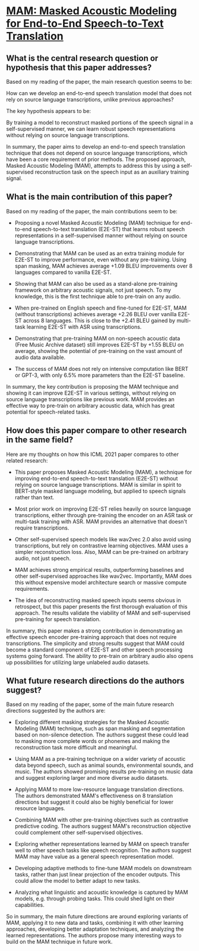 # [MAM: Masked Acoustic Modeling for End-to-End Speech-to-Text Translation](https://arxiv.org/abs/2010.11445)

## What is the central research question or hypothesis that this paper addresses?

 Based on my reading of the paper, the main research question seems to be:

How can we develop an end-to-end speech translation model that does not rely on source language transcriptions, unlike previous approaches? 

The key hypothesis appears to be:

By training a model to reconstruct masked portions of the speech signal in a self-supervised manner, we can learn robust speech representations without relying on source language transcriptions.

In summary, the paper aims to develop an end-to-end speech translation technique that does not depend on source language transcriptions, which have been a core requirement of prior methods. The proposed approach, Masked Acoustic Modeling (MAM), attempts to address this by using a self-supervised reconstruction task on the speech input as an auxiliary training signal.


## What is the main contribution of this paper?

 Based on my reading of the paper, the main contributions seem to be:

- Proposing a novel Masked Acoustic Modeling (MAM) technique for end-to-end speech-to-text translation (E2E-ST) that learns robust speech representations in a self-supervised manner without relying on source language transcriptions. 

- Demonstrating that MAM can be used as an extra training module for E2E-ST to improve performance, even without any pre-training. Using span masking, MAM achieves average +1.09 BLEU improvements over 8 languages compared to vanilla E2E-ST.

- Showing that MAM can also be used as a stand-alone pre-training framework on arbitrary acoustic signals, not just speech. To my knowledge, this is the first technique able to pre-train on any audio.

- When pre-trained on English speech and fine-tuned for E2E-ST, MAM (without transcriptions) achieves average +2.26 BLEU over vanilla E2E-ST across 8 languages. This is close to the +2.41 BLEU gained by multi-task learning E2E-ST with ASR using transcriptions.

- Demonstrating that pre-training MAM on non-speech acoustic data (Free Music Archive dataset) still improves E2E-ST by +1.55 BLEU on average, showing the potential of pre-training on the vast amount of audio data available.

- The success of MAM does not rely on intensive computation like BERT or GPT-3, with only 6.5% more parameters than the E2E-ST baseline.

In summary, the key contribution is proposing the MAM technique and showing it can improve E2E-ST in various settings, without relying on source language transcriptions like previous work. MAM provides an effective way to pre-train on arbitrary acoustic data, which has great potential for speech-related tasks.


## How does this paper compare to other research in the same field?

 Here are my thoughts on how this ICML 2021 paper compares to other related research:

- This paper proposes Masked Acoustic Modeling (MAM), a technique for improving end-to-end speech-to-text translation (E2E-ST) without relying on source language transcriptions. MAM is similar in spirit to BERT-style masked language modeling, but applied to speech signals rather than text. 

- Most prior work on improving E2E-ST relies heavily on source language transcriptions, either through pre-training the encoder on an ASR task or multi-task training with ASR. MAM provides an alternative that doesn't require transcriptions.

- Other self-supervised speech models like wav2vec 2.0 also avoid using transcriptions, but rely on contrastive learning objectives. MAM uses a simpler reconstruction loss. Also, MAM can be pre-trained on arbitrary audio, not just speech.

- MAM achieves strong empirical results, outperforming baselines and other self-supervised approaches like wav2vec. Importantly, MAM does this without expensive model architecture search or massive compute requirements.

- The idea of reconstructing masked speech inputs seems obvious in retrospect, but this paper presents the first thorough evaluation of this approach. The results validate the viability of MAM and self-supervised pre-training for speech translation.

In summary, this paper makes a strong contribution in demonstrating an effective speech encoder pre-training approach that does not require transcriptions. The simplicity and strong results suggest that MAM could become a standard component of E2E-ST and other speech processing systems going forward. The ability to pre-train on arbitrary audio also opens up possibilities for utilizing large unlabeled audio datasets.


## What future research directions do the authors suggest?

 Based on my reading of the paper, some of the main future research directions suggested by the authors are:

- Exploring different masking strategies for the Masked Acoustic Modeling (MAM) technique, such as span masking and segmentation based on non-silence detection. The authors suggest these could lead to masking more complete words or phonemes and making the reconstruction task more difficult and meaningful. 

- Using MAM as a pre-training technique on a wider variety of acoustic data beyond speech, such as animal sounds, environmental sounds, and music. The authors showed promising results pre-training on music data and suggest exploring larger and more diverse audio datasets.

- Applying MAM to more low-resource language translation directions. The authors demonstrated MAM's effectiveness on 8 translation directions but suggest it could also be highly beneficial for lower resource languages.

- Combining MAM with other pre-training objectives such as contrastive predictive coding. The authors suggest MAM's reconstruction objective could complement other self-supervised objectives.

- Exploring whether representations learned by MAM on speech transfer well to other speech tasks like speech recognition. The authors suggest MAM may have value as a general speech representation model.

- Developing adaptive methods to fine-tune MAM models on downstream tasks, rather than just linear projection of the encoder outputs. This could allow the model to better adapt to new tasks.

- Analyzing what linguistic and acoustic knowledge is captured by MAM models, e.g. through probing tasks. This could shed light on their capabilities.

So in summary, the main future directions are around exploring variants of MAM, applying it to new data and tasks, combining it with other learning approaches, developing better adaptation techniques, and analyzing the learned representations. The authors propose many interesting ways to build on the MAM technique in future work.
